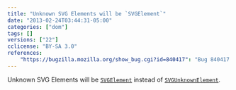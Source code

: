 ```yaml
---
title: "Unknown SVG Elements will be `SVGElement`"
date: "2013-02-24T03:44:31-05:00"
categories: ["dom"]
tags: []
versions: ["22"]
cclicense: "BY-SA 3.0"
references:
    "https://bugzilla.mozilla.org/show_bug.cgi?id=840417": "Bug 840417 – Unknown SVG Elements should be SVGElement, not SVGUnknownElement"
---
```

Unknown SVG Elements will be [`SVGElement`](https://developer.mozilla.org/en-US/docs/Web/API/SVGElement) instead of [`SVGUnknownElement`](https://developer.mozilla.org/en-US/docs/Web/API/SVGUnknownElement).
